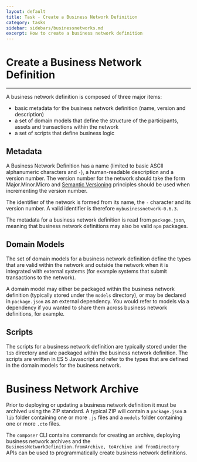 ```yaml
---
layout: default
title: Task - Create a Business Network Definition
category: tasks
sidebar: sidebars/businessnetworks.md
excerpt: How to create a business network definition
---
```


# Create a Business Network Definition

---

A business network definition is composed of three major items:
* basic metadata for the business network definition (name, version and description)
* a set of domain models that define the structure of the participants, assets and transactions within the network
* a set of scripts that define business logic

## Metadata

A Business Network Definition has a name (limited to basic ASCII alphanumeric characters and `-`), a human-readable description and a version number. The version number for the network should take the form Major.Minor.Micro and
[Semantic Versioning](semver.org) principles should be used when incrementing the version number.

The identifier of the network is formed from its name, the `-` character and its version number. A valid identifier is therefore `mybusinessnetwork-0.6.3`.

The metadata for a business network definition is read from `package.json`, meaning that business network definitions may also be valid `npm` packages.

## Domain Models

The set of domain models for a business network definition define the types that are valid within the network and outside the network when it is integrated with external systems (for example systems that submit transactions to the network).

A domain model may either be packaged within the business network definition (typically stored under the `models` directory), or may be declared in `package.json` as an external dependency. You would refer to models via a dependency if you wanted to share them across business network definitions, for example.

## Scripts

The scripts for a business network definition are typically stored under the `lib` directory and are packaged within the business network definition. The scripts are written in ES 5 Javascript and refer to the types that are defined in the domain models for the business network.

# Business Network Archive

Prior to deploying or updating a business network definition it must be archived using the ZIP standard. A typical ZIP will contain a `package.json` a `lib` folder containing one or more `.js` files and a `models` folder containing one or more `.cto` files.

The `composer` CLI contains commands for creating an archive, deploying business network archives and the `BusinessNetworkDefinition.fromArchive, toArchive and fromDirectory` APIs can be used to programmatically create business network definitions.
